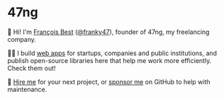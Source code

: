 # 47ng

👋 Hi! I'm [François Best](https://francoisbest.com) ([@franky47](https://github.com/franky47)), founder of 47ng, my freelancing company.

👨‍💻 I build [web apps](https://chiffre.io) for startups, companies and public institutions, and publish open-source libraries here that help me work more efficiently. Check them out!

🤝 [Hire me](mailto:freelance.47ng.github@francoisbest.com) for your next project, or [sponsor me](https://github.com/sponsors/franky47) on GitHub to help with maintenance.
